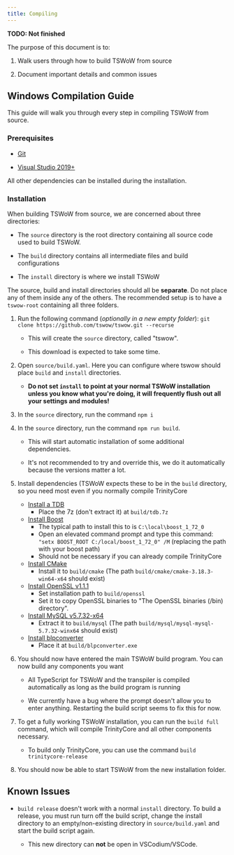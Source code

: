 ```yaml
---
title: Compiling
---
```


**TODO: Not finished**

The purpose of this document is to:

1. Walk users through how to build TSWoW from source

2. Document important details and common issues

## Windows Compilation Guide

This guide will walk you through every step in compiling TSWoW from source.

### Prerequisites

- [Git](https://github.com/git-for-windows/git/releases/download/v2.30.0.windows.2/Git-2.30.0.2-64-bit.exe)

- [Visual Studio 2019+](https://visualstudio.microsoft.com/downloads/)

All other dependencies can be installed during the installation.

### Installation

When building TSWoW from source, we are concerned about three directories: 

- The `source` directory is the root directory containing all source code used to build TSWoW. 

- The `build` directory contains all intermediate files and build configurations

- The `install` directory is where we install TSWoW

The source, build and install directories should all be **separate**. Do not place any of them inside any of the others. The recommended setup is to have a `tswow-root` containing all three folders.

1. Run the following command (_optionally in a new empty folder_): `git clone https://github.com/tswow/tswow.git --recurse`

    - This will create the `source` directory, called "tswow".

    - This download is expected to take some time.
  
2. Open `source/build.yaml`. Here you can configure where tswow should place `build` and `install` directories. 

    - <span>**Do not set `install` to point at your normal TSWoW installation unless you know what you're doing, it will frequently flush out all your settings and modules!**</span>
  
3. In the `source` directory, run the command `npm i`

4. In the `source` directory, run the command `npm run build`.

    - This will start automatic installation of some additional dependencies.

    - It's not recommended to try and override this, we do it automatically because the versions matter a lot.

5. Install dependencies (TSWoW expects these to be in the `build` directory, so you need most even if you normally compile TrinityCore

    - <span>[Install a TDB](https://github.com/TrinityCore/TrinityCore/releases)</span>
        - <span>Place the 7z (don't extract it) at `build/tdb.7z`</span>
    - <span>[Install Boost](https://sourceforge.net/projects/boost/files/boost-binaries/1.72.0/boost_1_72_0-msvc-14.2-64.exe/download)</span>
        - <span>The typical path to install this to is `C:\local\boost_1_72_0`</span>
        - <span>Open an elevated command prompt and type this command: `"setx BOOST_ROOT C:/local/boost_1_72_0" /M` (replacing the path with your boost path)</span>
        - <span>Should not be necessary if you can already compile TrinityCore</span>
    - <span>[Install CMake](https://github.com/Kitware/CMake/releases/download/v3.18.3/cmake-3.18.3-win64-x64.zip)</span>
        - <span>Install it to `build/cmake` (The path `build/cmake/cmake-3.18.3-win64-x64` should exist) </span>
    - <span>[Install OpenSSL v1.1.1](https://slproweb.com/products/Win32OpenSSL.html)</span>
        - <span>Set installation path to `build/openssl` </span>
        - <span>Set it to copy OpenSSL binaries to "The OpenSSL binaries (/bin) directory".</span>
    - <span>[Install MySQL v5.7.32-x64](https://dev.mysql.com/get/Downloads/MySQL-5.7/mysql-5.7.32-winx64.zip)</span>
        - <span>Extract it to `build/mysql` (The path `build/mysql/mysql-mysql-5.7.32-winx64` should exist)</span>
    - <span>[Install blpconverter](https://github.com/tswow/BLPConverter/releases/download/1.0/BLPConverter.exe)</span>
        - <span>Place it at `build/blpconverter.exe`</span>
        
6. You should now have entered the main TSWoW build program. You can now build any components you want

    - All TypeScript for TSWoW and the transpiler is compiled automatically as long as the build program is running

    - We currently have a bug where the prompt doesn't allow you to enter anything. Restarting the build script seems to fix this for now.

7. To get a fully working TSWoW installation, you can run the `build full` command, which will compile TrinityCore and all other components necessary. 

    - <span>To build only TrinityCore, you can use the command `build trinitycore-release`</span>

8. You should now be able to start TSWoW from the new installation folder.

## Known Issues

- `build release` doesn't work with a normal `install` directory. To build a release, you must run turn off the build script, change the install directory to an empty/non-existing directory in `source/build.yaml` and start the build script again.

    - <span>This new directory can **not** be open in VSCodium/VSCode.</span>
